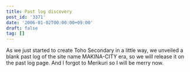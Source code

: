 ```yaml
---
title: Past log discovery
post_id: '3371'
date: '2006-01-02T00:00:00+09:00'
draft: false
tag: []
---
```


As we just started to create Toho Secondary in a little way, we unveiled a blank past log of the site name MAKINA-CITY era, so we will release it on the past log page. And I forgot to Merikuri so I will be merry now.